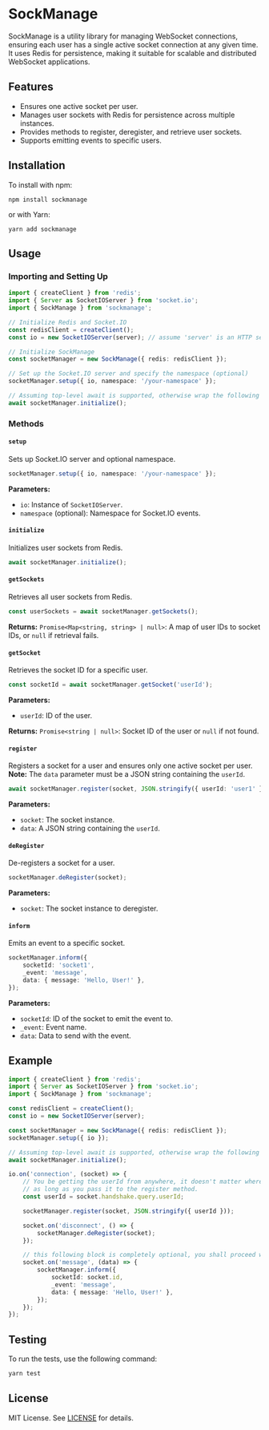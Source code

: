 # SockManage

SockManage is a utility library for managing WebSocket connections, ensuring each user has a single active socket connection at any given time. It uses Redis for persistence, making it suitable for scalable and distributed WebSocket applications.

## Features

-   Ensures one active socket per user.
-   Manages user sockets with Redis for persistence across multiple instances.
-   Provides methods to register, deregister, and retrieve user sockets.
-   Supports emitting events to specific users.

## Installation

To install with npm:

```
npm install sockmanage
```

or with Yarn:

```
yarn add sockmanage
```

## Usage

### Importing and Setting Up

```typescript
import { createClient } from 'redis';
import { Server as SocketIOServer } from 'socket.io';
import { SockManage } from 'sockmanage';

// Initialize Redis and Socket.IO
const redisClient = createClient();
const io = new SocketIOServer(server); // assume 'server' is an HTTP server

// Initialize SockManage
const socketManager = new SockManage({ redis: redisClient });

// Set up the Socket.IO server and specify the namespace (optional)
socketManager.setup({ io, namespace: '/your-namespace' });

// Assuming top-level await is supported, otherwise wrap the following line in an async function
await socketManager.initialize();
```

### Methods

#### `setup`

Sets up Socket.IO server and optional namespace.

```typescript
socketManager.setup({ io, namespace: '/your-namespace' });
```

**Parameters:**

-   `io`: Instance of `SocketIOServer`.
-   `namespace` (optional): Namespace for Socket.IO events.

#### `initialize`

Initializes user sockets from Redis.

```typescript
await socketManager.initialize();
```

#### `getSockets`

Retrieves all user sockets from Redis.

```typescript
const userSockets = await socketManager.getSockets();
```

**Returns:** `Promise<Map<string, string> | null>`: A map of user IDs to socket IDs, or `null` if retrieval fails.

#### `getSocket`

Retrieves the socket ID for a specific user.

```typescript
const socketId = await socketManager.getSocket('userId');
```

**Parameters:**

-   `userId`: ID of the user.

**Returns:** `Promise<string | null>`: Socket ID of the user or `null` if not found.

#### `register`

Registers a socket for a user and ensures only one active socket per user.  
**Note:** The `data` parameter must be a JSON string containing the `userId`.

```typescript
await socketManager.register(socket, JSON.stringify({ userId: 'user1' }));
```

**Parameters:**

-   `socket`: The socket instance.
-   `data`: A JSON string containing the `userId`.

#### `deRegister`

De-registers a socket for a user.

```typescript
socketManager.deRegister(socket);
```

**Parameters:**

-   `socket`: The socket instance to deregister.

#### `inform`

Emits an event to a specific socket.

```typescript
socketManager.inform({
    socketId: 'socket1',
    _event: 'message',
    data: { message: 'Hello, User!' },
});
```

**Parameters:**

-   `socketId`: ID of the socket to emit the event to.
-   `_event`: Event name.
-   `data`: Data to send with the event.

## Example

```typescript
import { createClient } from 'redis';
import { Server as SocketIOServer } from 'socket.io';
import { SockManage } from 'sockmanage';

const redisClient = createClient();
const io = new SocketIOServer(server);

const socketManager = new SockManage({ redis: redisClient });
socketManager.setup({ io });

// Assuming top-level await is supported, otherwise wrap the following line in an async function
await socketManager.initialize();

io.on('connection', (socket) => {
    // You be getting the userId from anywhere, it doesn't matter where you get it from
    // as long as you pass it to the register method.
    const userId = socket.handshake.query.userId;

    socketManager.register(socket, JSON.stringify({ userId }));

    socket.on('disconnect', () => {
        socketManager.deRegister(socket);
    });

    // this following block is completely optional, you shall proceed with using your own event sending logic
    socket.on('message', (data) => {
        socketManager.inform({
            socketId: socket.id,
            _event: 'message',
            data: { message: 'Hello, User!' },
        });
    });
});
```

## Testing

To run the tests, use the following command:

```bash
yarn test
```

## License

MIT License. See [LICENSE](LICENSE) for details.
